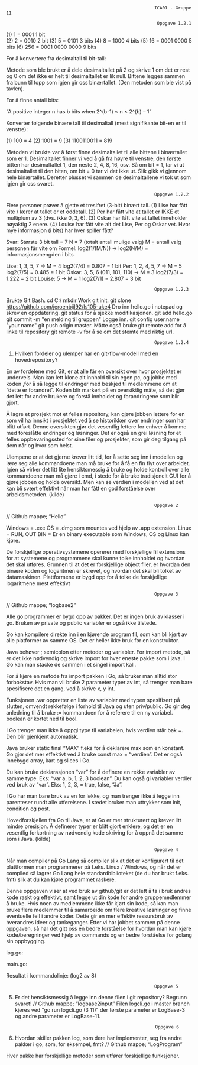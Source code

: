                                                             ICA01 - Gruppe 11

                                                             Oppgave 1.2.1

(1) 1 =  0001
1 bit  
(2) 2 = 0010
2 bit
(3) 5  = 0101 
3 bits
(4) 8  = 1000
4 bits
(5) 16 = 0001 0000
5 bits
(6) 256 = 0001 0000 0000
9 bits

For å konvertere fra desimaltall til bit-tall:

Metode som ble brukt er å dele desimaltallet på 2 og skrive 1 om det er rest og 0 om det ikke er helt til desimaltallet er lik null. Bittene legges sammen fra bunn til topp som igjen gir oss binærtallet.  (Den metoden som ble vist på tavlen). 

For å finne antall bits:

“A positive integer n has b bits when 2^(b-1) ≤ n ≤ 2^(b) – 1”

Konverter følgende binære tall til desimaltall (mest signifikante bit-en er til venstre): 

(1) 100 = 4
(2) 1001 = 9
(3) 1100110011 = 819

Metoden vi brukte var å først finne desimaltallet til alle bittene i binærtallet som er 1. Desimaltallet finner vi ved å gå fra høyre til venstre, den første bitten har desimaltallet 1, den neste 2, 4, 8, 16, osv. Så om bit = 1, tar vi ut desimaltallet til den biten, om bit = 0 tar vi det ikke ut. Slik gikk vi gjennom hele binærtallet. Deretter plusset vi sammen de desimaltallene vi tok ut som igjen gir oss svaret.



                                                            Oppgave 1.2.2 

Flere personer prøver å gjette et tresifret (3-bit) binært tall. 
(1) Lise har fått vite / lærer at tallet er et oddetall. 
(2) Per har fått vite at tallet er IKKE et multiplum av 3 (dvs. ikke 0, 3, 6). 
(3) Oskar har fått vite at tallet inneholder nøyaktig 2 enere. 
(4) Louise har fått vite alt det Lise, Per og Oskar vet. 
Hvor mye informasjon (i bits) har hver spiller fått? 

Svar:
Største 3 bit tall = 7 
N = 7 (totalt antall mulige valg)
M = antall valg personen får vite om
Formel: log2(1/(M/N)) -> log2(N/M) = informasjonsmengden i bits

Lise: 1, 3, 5, 7 -> M = 4
log2(7/4) = 0.807 = 1 bit
Per: 1, 2, 4, 5, 7 -> M = 5
log2(7/5) = 0.485 = 1 bit
Oskar: 3, 5, 6  (011, 101, 110) -> M = 3
log2(7/3) = 1.222 = 2 bit
Louise: 5 -> M = 1
log2(7/1) = 2.807 = 3 bit





                                                            Oppgave 1.2.3


Brukte Git Bash.
cd C:/
mkdir Work
git init.
git clone https://github.com/jeroenbijl92/Is105-uke4
Dro inn hello.go i notepad og skrev en oppdatering.
git status for å sjekke modifikasjonen.
git add hello.go
git commit -m "en melding til gruppen"
 Logge inn. git config user.name "your name"
git push origin master.
 Måtte også bruke git remote add for å linke til repository
git remote -v for å se om det stemte med riktig url.



                                                            Oppgave 1.2.4
                                                            
                                                            
                                                            
1) Hvilken fordeler og ulemper har en git-flow-modell med en hovedrepository? 

En av fordelene med Git, er at alle får en oversikt over hvor prosjektet er underveis.
Man kan lett klone alt innhold til sin egen pc, og jobbe med koden ,for å så legge til endringer med beskjed til medlemmene om at “dette er forandret”. 
Koden blir markert på en oversiktlig måte, så det gjør det lett for andre brukere og forstå innholdet og forandringene som blir gjort. 

Å lagre et prosjekt mot et felles repository, kan gjøre jobben lettere for en som vil ha innsikt i prosjektet ved å se historikken over endringer som har blitt utført. Denne oversikten gjør det vesentlig lettere for enhver å komme med foreslåtte endringer og løsninger.
Det er også en grei løsning for et felles oppbevaringssted for sine filer og prosjekter, som gir deg tilgang på dem når og hvor som helst.

Ulempene er at det gjerne krever litt tid, for å sette seg inn i modellen og lære seg alle kommandoene man må bruke for å få en fin flyt over arbeidet.
Igjen så virker det litt lite hensiktsmessig å bruke og holde kontroll over alle kommandoene man må gjøre i cmd, i stede for å bruke tradisjonelt GUI for å gjøre jobben og holde oversikt.
Men kan se verdien i modellen ved at det kan bli svært effektivt når man har fått en god forståelse over arbeidsmetoden. (kilde)



                                                            Oppgave 2
// Github mappe; “Hello”

Windows = .exe
OS = .dmg som mountes ved hjelp av .app extension.
Linux = RUN, OUT
BIN = Er en binary executable som Windows, OS og Linux kan kjøre.



De forskjellige operativsystemene opererer med forskjellige fil extensions for at systemene og programmene skal kunne tolke innholdet og hvordan det skal utføres.
Grunnen til at det er forskjellige object filer, er hvordan den binære koden og logaritmen er skrevet, og hvordan det skal bli tolket av datamaskinen.
Plattformene er bygd opp for å tolke de forskjellige logaritmene mest effektivt

                                                            Oppgave 3
// Github mappe; “logbase2”

Alle go programmer er bygd opp av pakker. Det er ingen bruk av klasser i go. Bruken av private og public variabler er også ikke tilstede.

Go kan kompilere direkte inn i en kjørende program fil, som kan bli kjørt av alle platformer av samme OS. Det er heller ikke bruk for en konstruktor.

Java behøver ; semicolon etter metoder og variabler.
For import metode, så er det ikke nødvendig og skrive import for hver eneste pakke som i java. I Go kan man stacke de sammen i et singel import kall.

For å kjøre en metode fra import pakken i Go, så bruker man alltid stor forbokstav.
Hvis man vil bruke 2 parameter typer av int, så trenger man bare spesifisere det en gang, ved å skrive x, y int.

Funksjonen .var oppretter en liste av variabler med typen spesifisert på slutten, omvendt rekkefølge i forhold til Java og uten priv/public.
Go gir deg anledning til å bruke := kommandoen for å referere til en ny variabel.
boolean er kortet ned til bool.

I Go trenger man ikke å oppgi type til variabelen, hvis verdien står bak =. Den blir gjenkjent automatisk. 

Java bruker static final “MAX” f.eks for å deklarere max som en konstant. Go gjør det mer effektivt ved å bruke const max = “verdien”.
Det er også innebygd array, kart og slices i Go.

Du kan bruke deklarasjonen “var” for å definere en rekke variabler av samme type. Eks: “var a, b, 1, 2, 3 boolean”. Du kan også gi variabler verdier ved bruk av “var”. Eks: 1, 2, 3, = true, false, “Ja”. 

I Go har man bare bruk av en for løkke, og man trenger ikke å legge inn parenteser rundt alle utførelsene. I stedet bruker man uttrykker som init, condition og post.

Hovedforskjellen fra Go til Java, er at Go er mer strukturert og krever litt mindre presisjon. Å definerer typer er blitt gjort enklere, og det er en vesentlig forkortning av nødvendig kode skriving for å oppnå det samme som i Java. (kilde)

                                                            Oppgave 4
Når man compiler på Go Lang så compiler slik at det er konfigurert til det plattformen man programmerer på f.eks. Linux / Windows, og når det er compiled så lagrer Go Lang hele standardbiblioteket (de du har brukt f.eks. fmt) slik at du kan kjøre programmet raskere.

Denne oppgaven viser at ved bruk av github/git er det lett å ta i bruk andres kode raskt og effektivt, samt legge ut din kode for andre gruppemedlemmer å bruke. 
Hvis noen av medlemmene ikke får kjørt sin kode, så kan man bruke flere medlemmer til å samarbeide om flere kreative løsninger og finne eventuelle feil i andre koder. Dette gir en mer effektiv ressursbruk av hverandres ideer og tankeganger. 
Etter vi har jobbet sammen på denne oppgaven, så har det gitt oss en bedre forståelse for hvordan man kan kjøre kode/beregninger ved hjelp av commands og en bedre forståelse for golang sin oppbygging.

log.go:


main.go:


Resultat i kommandolinje: (log2 av 8)


                                                            Oppgave 5

5) Er det hensiktsmessig å legge inn denne filen i git repository? Begrunn svaret!
// Github mappe; “logbase2input”
Filen logcli.go i  master branch kjøres ved "go run logcli.go (3 11)" der første parameter er LogBase-3 og andre parameter er LogBase-11. 


                                                            Oppgave 6

6) Hvordan skiller pakken log​, som dere har implementer, seg fra andre pakker i go, som, for eksempel, fmt​? 
// Github mappe; “LogProgram”

Hver pakke har forskjellige metoder som utfører forskjellige funksjoner.







 






